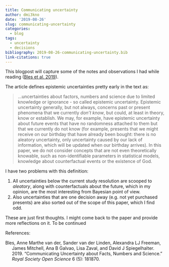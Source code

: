 ```yaml
---
title: Communicating uncertainty
author: dmi3kno
date: '2019-08-26'
slug: communicating-uncertainty
categories:
  - blog
tags:
  - uncertainty
  - decisions
bibliography: 2019-08-26-communicating-uncertainty.bib
link-citations: true
---
```


This blogpost will capture some of the notes and observations I had while reading ([Bles et al. 2019](#ref-van2019communicating)).

The article defines epistemic uncertainties pretty early in the text as:

> …uncertainties about factors, numbers and science due to limited knowledge or ignorance - so called epistemic uncertainty. Epistemic uncertainty generally, but not always, concerns past or present phenomena that we currently *don’t know*, but could, at least in theory, know or establish. We may, for example, have epistemic uncertainty about future events that have no randomness attached to them but that we currently do not know (for example, presents that we might receive on our birthday that have already been bought: there is no aleatory uncertainty, only uncertainty caused by our lack of information, which will be updated when our birthday arrives). In this paper, we do not consider concepts that are not even theoretically knowable, such as non-identifiable parameters in statistical models, knowledge about counterfactual events or the existence of God.

I have two problems with this definition:

1)  All uncertainties below the current study resolution are scooped to *aleatory*, along with counterfactuals about the future, which in my opinion, are the most interesting from Bayesian point of view.
2)  Also uncertainties that are one decision away (e.g. not yet purchased presents) are also sorted out of the scope of this paper, which I find odd.

These are just first thoughts. I might come back to the paper and provide more reflections on it. To be continued

References:

<div id="refs" class="references csl-bib-body hanging-indent">

<div id="ref-van2019communicating" class="csl-entry">

Bles, Anne Marthe van der, Sander van der Linden, Alexandra LJ Freeman, James Mitchell, Ana B Galvao, Lisa Zaval, and David J Spiegelhalter. 2019. “Communicating Uncertainty about Facts, Numbers and Science.” *Royal Society Open Science* 6 (5): 181870.

</div>

</div>
